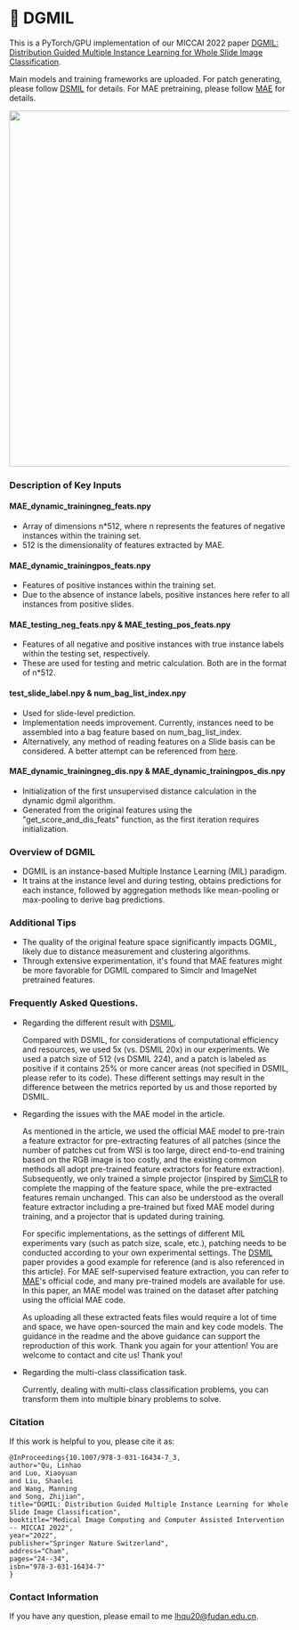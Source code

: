 # :mushroom: DGMIL

This is a PyTorch/GPU implementation of our MICCAI 2022 paper [DGMIL: Distribution Guided Multiple Instance Learning for Whole Slide Image Classification](https://link.springer.com/chapter/10.1007/978-3-031-16434-7_3#copyright-information).

Main models and training frameworks are uploaded. For patch generating, please follow [DSMIL](https://github.com/binli123/dsmil-wsi) for details. For MAE pretraining, please follow [MAE](https://github.com/facebookresearch/mae) for details.

<p align="center">
  <img src="https://github.com/miccaiif/DGMIL/blob/main/figure1.png" width="640">
</p>

### Description of Key Inputs

#### MAE_dynamic_trainingneg_feats.npy
- Array of dimensions n*512, where n represents the features of negative instances within the training set.
- 512 is the dimensionality of features extracted by MAE.

#### MAE_dynamic_trainingpos_feats.npy
- Features of positive instances within the training set.
- Due to the absence of instance labels, positive instances here refer to all instances from positive slides.

#### MAE_testing_neg_feats.npy & MAE_testing_pos_feats.npy
- Features of all negative and positive instances with true instance labels within the testing set, respectively.
- These are used for testing and metric calculation. Both are in the format of n*512.

#### test_slide_label.npy & num_bag_list_index.npy
- Used for slide-level prediction.
- Implementation needs improvement. Currently, instances need to be assembled into a bag feature based on num_bag_list_index.
- Alternatively, any method of reading features on a Slide basis can be considered. A better attempt can be referenced from [here](https://github.com/miccaiif/WENO/tree/main/Datasets_loader).

#### MAE_dynamic_trainingneg_dis.npy & MAE_dynamic_trainingpos_dis.npy
- Initialization of the first unsupervised distance calculation in the dynamic dgmil algorithm.
- Generated from the original features using the "get_score_and_dis_feats" function, as the first iteration requires initialization.

### Overview of DGMIL
- DGMIL is an instance-based Multiple Instance Learning (MIL) paradigm.
- It trains at the instance level and during testing, obtains predictions for each instance, followed by aggregation methods like mean-pooling or max-pooling to derive bag predictions.

### Additional Tips
- The quality of the original feature space significantly impacts DGMIL, likely due to distance measurement and clustering algorithms.
- Through extensive experimentation, it's found that MAE features might be more favorable for DGMIL compared to Simclr and ImageNet pretrained features.

### Frequently Asked Questions.

* Regarding the different result with [DSMIL](https://github.com/binli123/dsmil-wsi).


  Compared with DSMIL, for considerations of computational efficiency and resources, we used 5x (vs. DSMIL 20x) in our experiments. We used a patch size of 512 (vs DSMIL 224), and a patch is labeled as positive if it contains 25% or more cancer areas (not specified in DSMIL, please refer to its code). These different settings may result in the difference between the metrics reported by us and those reported by DSMIL.

* Regarding the issues with the MAE model in the article.

  As mentioned in the article, we used the official MAE model to pre-train a feature extractor for pre-extracting features of all patches (since the number of patches cut from WSI is too large, direct end-to-end training based on the RGB image is too costly, and the existing common methods all adopt pre-trained feature extractors for feature extraction). Subsequently, we only trained a simple projector (inspired by [SimCLR](https://github.com/sthalles/SimCLR) to complete the mapping of the feature space, while the pre-extracted features remain unchanged. This can also be understood as the overall feature extractor including a pre-trained but fixed MAE model during training, and a projector that is updated during training.

  For specific implementations, as the settings of different MIL experiments vary (such as patch size, scale, etc.), patching needs to be conducted according to your own experimental settings. The [DSMIL](https://github.com/binli123/dsmil-wsi) paper provides a good example for reference (and is also referenced in this article). For MAE self-supervised feature extraction, you can refer to [MAE](https://github.com/facebookresearch/mae)'s official code, and many pre-trained models are available for use. In this paper, an MAE model was trained on the dataset after patching using the official MAE code.

  As uploading all these extracted feats files would require a lot of time and space, we have open-sourced the main and key code models. The guidance in the readme and the above guidance can support the reproduction of this work. Thank you again for your attention! You are welcome to contact and cite us! Thank you!

* Regarding the multi-class classification task.

  Currently, dealing with multi-class classification problems, you can transform them into multiple binary problems to solve.

### Citation
If this work is helpful to you, please cite it as:
```
@InProceedings{10.1007/978-3-031-16434-7_3,
author="Qu, Linhao
and Luo, Xiaoyuan
and Liu, Shaolei
and Wang, Manning
and Song, Zhijian",
title="DGMIL: Distribution Guided Multiple Instance Learning for Whole Slide Image Classification",
booktitle="Medical Image Computing and Computer Assisted Intervention -- MICCAI 2022",
year="2022",
publisher="Springer Nature Switzerland",
address="Cham",
pages="24--34",
isbn="978-3-031-16434-7"
}
```

### Contact Information
If you have any question, please email to me [lhqu20@fudan.edu.cn](lhqu20@fudan.edu.cn).
